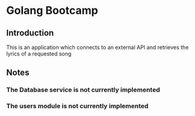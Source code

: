 # Golang Bootcamp

## Introduction

This is an application which connects to an external API and retrieves the lyrics of a requested song

## Notes

### The Database service is not currently implemented
### The users module is not currently implemented


